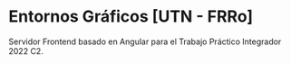 # Entornos Gráficos [UTN - FRRo]

Servidor Frontend basado en Angular para el Trabajo Práctico Integrador 2022 C2.

